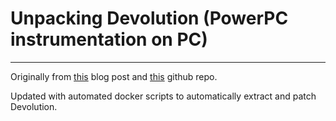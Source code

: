 # Unpacking Devolution (PowerPC instrumentation on PC)

-----

Originally from [this](http://oct0xor.github.io/2018/05/06/unpacking_devolution/) blog post and [this](https://github.com/oct0xor/unpacking_devolution) github repo.

Updated with automated docker scripts to automatically extract and patch Devolution.
